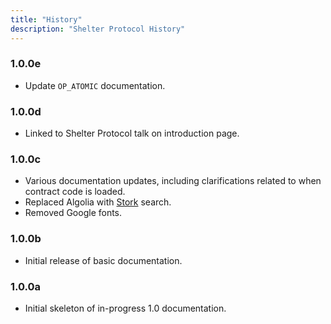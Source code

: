 ```yaml
---
title: "History"
description: "Shelter Protocol History"
---
```


### 1.0.0e

- Update `OP_ATOMIC` documentation.

### 1.0.0d

- Linked to Shelter Protocol talk on introduction page.

### 1.0.0c

- Various documentation updates, including clarifications related to when contract code is loaded.
- Replaced Algolia with [Stork](https://stork-search.net/) search.
- Removed Google fonts.

### 1.0.0b

- Initial release of basic documentation.

### 1.0.0a

- Initial skeleton of in-progress 1.0 documentation.
